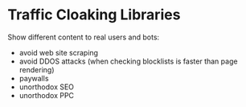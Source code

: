 Traffic Cloaking Libraries
==========================

Show different content to real users and bots:
- avoid web site scraping
- avoid DDOS attacks (when checking blocklists is faster than page rendering)
- paywalls
- unorthodox SEO
- unorthodox PPC
